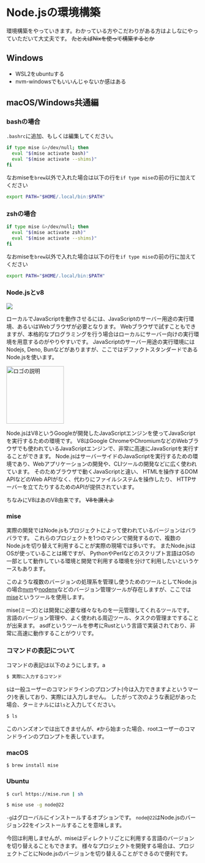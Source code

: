 # Node.jsの環境構築

環境構築をやっていきます。わかっている方やこだわりがある方はよしなにやっていただいて大丈夫です。
~~たとえばNixを使って構築するとか~~

## Windows

- WSL2をubuntuする
- nvm-windowsでもいいんじゃないか感はある

## macOS/Windows共通編


### bashの場合

`.bashrc`に追加、もしくは編集してください。

```bash
if type mise &>/dev/null; then
  eval "$(mise activate bash)"
  eval "$(mise activate --shims)" 
fi
```

なおmiseを`brew`以外で入れた場合は以下の行を`if type mise`の前の行に加えてください

```bash
export PATH="$HOME/.local/bin:$PATH"
```

### zshの場合

```zsh
if type mise &>/dev/null; then
  eval "$(mise activate zsh)"
  eval "$(mise activate --shims)" 
fi
```

なおmiseを`brew`以外で入れた場合は以下の行を`if type mise`の前の行に加えてください

```bash
export PATH="$HOME/.local/bin:$PATH"
```

### Node.jsとv8
![](https://nodejs.org/static/logos/nodejsDark.svg)

ローカルでJavaScriptを動作させるには、JavaScriptのサーバー用途の実行環境、あるいはWebブラウザが必要となります。
Webブラウザで試すこともできますが、本格的なプログラミングを行う場合はローカルにサーバー向けの実行環境を用意するのがやりやすいです。
JavaScriptのサーバー用途の実行環境にはNodejs, Deno, Bunなどがありますが、ここではデファクトスタンダードであるNode.jsを使います。

<img src="https://v8.dev/_img/v8.svg" alt="ロゴの説明" width="150" />

Node.jsはV8というGoogleが開発したJavaScriptエンジンを使ってJavaScriptを実行するための環境です。
V8はGoogle ChromeやChromiumなどのWebブラウザでも使われているJavaScriptエンジンで、非常に高速にJavaScriptを実行することができます。
Node.jsはサーバーサイドのJavaScriptを実行するための環境であり、Webアプリケーションの開発や、CLIツールの開発などに広く使われています。
そのためブラウザで動くJavaScriptと違い、 HTMLを操作するDOM APIなどのWeb APIがなく、代わりにファイルシステムを操作したり、 HTTPサーバーを立てたりするためのAPIが提供されています。

ちなみにV8はあのV8由来です。 ~~V8を讃えよ~~

### mise
実際の開発ではNode.jsもプロジェクトによって使われているバージョンはバラバラです。
これらのプロジェクトを1つのマシンで開発するので、複数のNode.jsを切り替えて利用することが実際の現場では多いです。
またNode.jsはOSが使っていることは稀ですが、 PythonやPerlなどのスクリプト言語はOSの一部として動作している環境と開発で利用する環境を分けて利用したいというケースもあります。

このような複数のバージョンの処理系を管理し使うためのツールとしてNode.jsの場合[nvm](https://github.com/nvm-sh/nvm)や[nodenv](https://github.com/nodenv/nodenv)などのバージョン管理ツールが存在しますが、ここでは[mise](https://mise.jdx.dev/)というツールを使用します。

mise(ミーズ)とは開発に必要な様々なものを一元管理してくれるツールです。
言語のバージョン管理や、よく使われる周辺ツール、タスクの管理まですることが出来ます。
asdfというツールを参考にRustという言語で実装されており、非常に高速に動作することがウリです。


### コマンドの表記について

コマンドの表記は以下のようにします。a

```bash
$ 実際に入力するコマンド
```

`$`は一般ユーザーのコマンドラインのプロンプト(今は入力できますよというマーク)を表しており、実際には入力しません。
したがって次のような表記があった場合、ターミナルには`ls`と入力してください。

```bash
$ ls
```

このハンズオンでは出てきませんが、`#`から始まった場合、rootユーザーのコマンドラインのプロンプトを表しています。

### macOS

```bash
$ brew install mise
```

### Ubuntu

```bash
$ curl https://mise.run | sh
```


```bash
$ mise use -g node@22
```

`-g`はグローバルにインストールするオプションです。
`node@22`はNode.jsのバージョン22をインストールすることを意味します。

今回は利用しませんが、miseはディレクトリごとに利用する言語のバージョンを切り替えることもできます。
様々なプロジェクトを開発する場合は、プロジェクトごとにNode.jsのバージョンを切り替えることができるので便利です。
